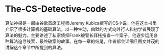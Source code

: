 # The-CS-Detective-code
算法神探是一部由谷歌首席工程师Jeremy Kubica撰写的CS小说。他在这本书里介绍了很多计算机的基础算法，以一种生动，幽默的方式向外行人和初学者展现了算法的魅力。主要讲述了私家侦探Frank被警长拜托搜查一个案子，他逐步运用各种算法追寻线索，最终破案的故事。在每一章的结尾，作者都会详细且图文并茂的讲解这个章节中所提到的算法。
